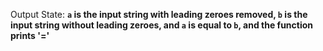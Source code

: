 Output State: **`a` is the input string with leading zeroes removed, `b` is the input string without leading zeroes, and `a` is equal to `b`, and the function prints '='**